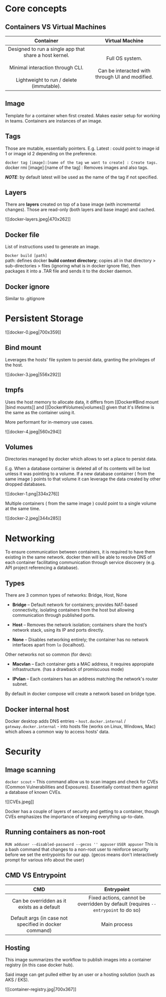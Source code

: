 # **Core concepts**

## Containers VS Virtual Machines

|                                                                    Container                                                                    |                            Virtual Machine                             |
| :---------------------------------------------------------------------------------------------------------------------------------------------: | :--------------------------------------------------------------------: |
| Designed to run a single app that share a host kernel. <br><br>Minimal interaction through CLI.<br><br>Lightweight to run / delete (immutable). | Full OS system.<br><br>Can be interacted with through UI and modified. |

## Image
Template for a container when first created. 
Makes easier setup for working in teams.
Containers are instances of an image.

## Tags 
Those are mutable, essentially pointers. 
E.g. Latest : could point to image id 1 or image id 2 depending on the preference.

``docker tag [image]:[name of the tag we want to create] : Create tags.
``docker rmi [image]:[name of the tag] : Removes images and also tags.

***NOTE***: by default latest will be used as the name of the tag if not specified.

## Layers
There are **layers** created on top of a base image (with incremental changes). 
Those are read-only (both layers and base image) and cached.

![[docker-layers.jpeg|470x262]]

## Docker file 
List of instructions used to generate an image.

``Docker build [path]``  
	path: defines docker **build context directory**; copies all in that directory > sub-directories > files (ignoring what is in docker ignore file), then packages it into a .TAR file and sends it to the docker daemon.

## Docker ignore 
Similar to .gitignore

# **Persistent Storage**

![[docker-0.jpeg|700x359]]

## Bind mount
Leverages the hosts' file system to persist data, granting the privileges of the host.

![[docker-3.jpeg|556x292]]
## tmpfs
Uses the host memory to allocate data, it differs from [[Docker#Bind mount |bind mounts]] and [[Docker#Volumes|volumes]] given that it's lifetime is the same as the container using it. 

More performant for in-memory use cases.

![[docker-4.jpeg|560x294]]

## Volumes 
Directories managed by docker which allows to set a place to persist data. 

E.g. When a database container is deleted all of its contents will be lost unless it was pointing to a volume.  If a new database container ( from the same image ) points to that volume it can leverage the data created by other dropped databases.

![[docker-1.png|334x276]]

Multiple containers ( from the same image ) could point to a single volume at the same time.

![[docker-2.jpeg|344x285]]


# Networking

To ensure communication between containers, it is required to have them existing in the same network. docker then will be able to resolve DNS of each container facilitating communication through service discovery (e.g. API project referencing a database).

## Types

There are 3 common types of networks: Bridge, Host, None

- **Bridge** – Default network for containers; provides NAT-based connectivity, isolating containers from the host but allowing communication through published ports.

- **Host** – Removes the network isolation; containers share the host’s network stack, using its IP and ports directly.
  
- **None** – Disables networking entirely; the container has no network interfaces apart from `lo` (localhost).

Other networks not so common (for devs):

- **Macvlan** – Each container gets a MAC address, it requires appropiate infrastructure. (has a drawback of promiscuous mode) 

- **IPvlan** – Each containers has an address matching the network's router subnet.

By default in docker compose will create a network based on bridge type.

## Docker internal host

Docker desktop adds DNS entries - ``host.docker.internal`` / ``gateway.docker.internal`` - into hosts file (works on Linux, Windows, Mac) which allows a common way to access hosts' data.

# **Security**

## Image scanning

``docker scout`` – This command allow us to scan images and check for CVEs (Common Vulnerabilities and Exposures). Essentially contrast them against a database of known CVEs.

![[CVEs.jpeg]]

Docker has a couple of layers of security and getting to a container, though CVEs emphasizes the importance of keeping everything up-to-date.

## Running containers as non-root

``RUN adduser --disabled-password --gecos '' appuser`` 
``USER appuser``
	This is a bash command that changes to a non-root user to reinforce security before we set the entrypoints for our app.
	(gecos means don't interactively prompt for various info about the user)


## CMD VS Entrypoint

|                          CMD                           |                                     Entrypoint                                      |
| :----------------------------------------------------: | :---------------------------------------------------------------------------------: |
|      Can be overridden as it exists as a default       | Fixed actions, cannot be overridden by default (requires ``--entrypoint`` to do so) |
| Default args (in case not specified in docker command) |                                    Main process                                     |


## Hosting

This image summarizes the workflow to publish images into a container registry (in this case docker hub).

Said image can get pulled either by an user or a hosting solution (such as AKS / EKS).

![[container-registry.jpg|700x367]]



